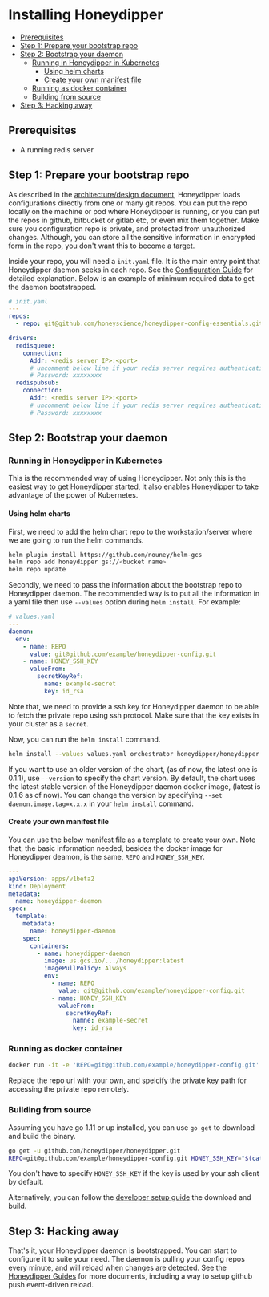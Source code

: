 # Installing Honeydipper

<!-- toc -->

- [Prerequisites](#prerequisites)
- [Step 1: Prepare your bootstrap repo](#step-1-prepare-your-bootstrap-repo)
- [Step 2: Bootstrap your daemon](#step-2-bootstrap-your-daemon)
  * [Running in Honeydipper in Kubernetes](#running-in-honeydipper-in-kubernetes)
    + [Using helm charts](#using-helm-charts)
    + [Create your own manifest file](#create-your-own-manifest-file)
  * [Running as docker container](#running-as-docker-container)
  * [Building from source](#building-from-source)
- [Step 3: Hacking away](#step-3-hacking-away)

<!-- tocstop -->

## Prerequisites

 * A running redis server

## Step 1: Prepare your bootstrap repo
As described in the [architecture/design document](../README.md), Honeydipper loads configurations directly from one or many git repos. You can put the repo locally on the machine or pod where Honeydipper is running, or you can put the repos in github, bitbucket or gitlab etc, or even mix them together. Make sure you configuration repo is private, and protected from unauthorized changes. Although, you can store all the sensitive information in encrypted form in the repo, you don't want this to become a target.

Inside your repo, you will need a `init.yaml` file. It is the main entry point that Honeydipper daemon seeks in each repo. See the [Configuration Guide](./configuration.md) for detailed explanation. Below is an example of minimum required data to get the daemon bootstrapped.

```yaml
# init.yaml
---
repos:
  - repo: git@github.com/honeyscience/honeydipper-config-essentials.git

drivers:
  redisqueue:
    connection:
      Addr: <redis server IP>:<port>
      # uncomment below line if your redis server requires authentication
      # Password: xxxxxxxx
  redispubsub:
    connection:
      Addr: <redis server IP>:<port>
      # uncomment below line if your redis server requires authentication
      # Password: xxxxxxxx
```

## Step 2: Bootstrap your daemon

### Running in Honeydipper in Kubernetes

This is the recommended way of using Honeydipper. Not only this is the easiest way to get Honeydipper started, it also enables Honeydipper to take advantage of the power of Kubernetes.

#### Using helm charts

First, we need to add the helm chart repo to the workstation/server where we are going to run the helm commands.

```bash
helm plugin install https://github.com/nouney/helm-gcs
helm repo add honeydipper gs://<bucket name>
helm repo update
```

Secondly, we need to pass the information about the bootstrap repo to Honeydipper daemon. The recommended way is to put all the information in a yaml file then use `--values` option during `helm install`. For example:

```yaml
# values.yaml
---
daemon:
  env:
    - name: REPO
      value: git@github.com/example/honeydipper-config.git
    - name: HONEY_SSH_KEY
      valueFrom:
        secretKeyRef:
          name: example-secret
          key: id_rsa
```

Note that, we need to provide a ssh key for Honeydipper daemon to be able to fetch the private repo using ssh protocol. Make sure that the key exists in your cluster as a `secret`.

Now, you can run the `helm install` command.

```bash
helm install --values values.yaml orchestrator honeydipper/honeydipper
```

If you want to use an older version of the chart, (as of now, the latest one is 0.1.1), use `--version` to specify the chart version. By default, the chart uses the latest stable version of the Honeydipper daemon docker image, (latest is 0.1.6 as of now).  You can change the version by specifying `--set daemon.image.tag=x.x.x` in your `helm install` command.

#### Create your own manifest file

You can use the below manifest file as a template to create your own. Note that, the basic information needed, besides the docker image for Honeydipper deamon, is the same, `REPO` and `HONEY_SSH_KEY`.

```yaml
---
apiVersion: apps/v1beta2
kind: Deployment
metadata:
  name: honeydipper-daemon
spec:
  template:
    metadata:
      name: honeydipper-daemon
    spec:
      containers:
        - name: honeydipper-daemon
          image: us.gcs.io/.../honeydipper:latest
          imagePullPolicy: Always
          env:
            - name: REPO
              value: git@github.com/example/honeydipper-config.git
            - name: HONEY_SSH_KEY
              valueFrom:
                secretKeyRef:
                  namne: example-secret
                  key: id_rsa
```

### Running as docker container

```bash
docker run -it -e 'REPO=git@github.com/example/honeydipper-config.git' -e "HONEY_SSH_KEY=$(cat ~/.ssh/id_rsa)"  us.gcr.io/.../honeydipper:latest
```

Replace the repo url with your own, and speicify the private key path for accessing the private repo remotely.

### Building from source

Assuming you have go 1.11 or up installed, you can use `go get` to download and build the binary.

```bash
go get -u github.com/honeydipper/honeydipper.git
REPO=git@github.com/example/honeydipper-config.git HONEY_SSH_KEY="$(cat ~/.ssh/id_rsa)" honeydipper
```
You don't have to specify `HONEY_SSH_KEY` if the key is used by your ssh client by default.

Alternatively, you can follow the [developer setup guide](./howtos/setup_local.md) the download and build.

## Step 3: Hacking away

That's it, your Honeydipper daemon is bootstrapped. You can start to configure it to suite your need. The daemon is pulling your config repos every minute, and will reload when changes are detected. See the [Honeydipper Guides](./README.md) for more documents, including a way to setup github push event-driven reload.

